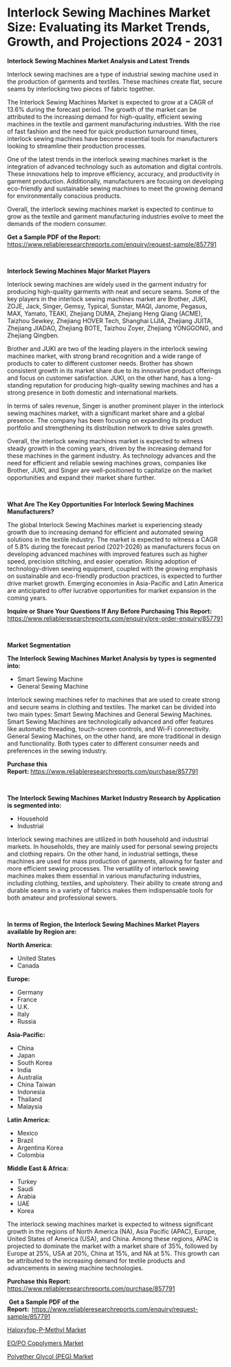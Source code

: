 <p><h1>Interlock Sewing Machines Market Size: Evaluating its Market Trends, Growth, and Projections 2024 - 2031</h1></p><p><strong>Interlock Sewing Machines Market Analysis and Latest Trends</strong></p>
<p><p>Interlock sewing machines are a type of industrial sewing machine used in the production of garments and textiles. These machines create flat, secure seams by interlocking two pieces of fabric together.</p><p>The Interlock Sewing Machines Market is expected to grow at a CAGR of 13.6% during the forecast period. The growth of the market can be attributed to the increasing demand for high-quality, efficient sewing machines in the textile and garment manufacturing industries. With the rise of fast fashion and the need for quick production turnaround times, interlock sewing machines have become essential tools for manufacturers looking to streamline their production processes.</p><p>One of the latest trends in the interlock sewing machines market is the integration of advanced technology such as automation and digital controls. These innovations help to improve efficiency, accuracy, and productivity in garment production. Additionally, manufacturers are focusing on developing eco-friendly and sustainable sewing machines to meet the growing demand for environmentally conscious products.</p><p>Overall, the interlock sewing machines market is expected to continue to grow as the textile and garment manufacturing industries evolve to meet the demands of the modern consumer.</p></p>
<p><strong>Get a Sample PDF of the Report:&nbsp;</strong> <a href="https://www.reliableresearchreports.com/enquiry/request-sample/857791">https://www.reliableresearchreports.com/enquiry/request-sample/857791</a></p>
<p>&nbsp;</p>
<p><strong>Interlock Sewing Machines Major Market Players</strong></p>
<p><p>Interlock sewing machines are widely used in the garment industry for producing high-quality garments with neat and secure seams. Some of the key players in the interlock sewing machines market are Brother, JUKI, ZOJE, Jack, Singer, Gemsy, Typical, Sunstar, MAQI, Janome, Pegasus, MAX, Yamato, TEAKI, Zhejiang DUMA, Zhejiang Heng Qiang (ACME), Taizhou Sewkey, Zhejiang HOVER Tech, Shanghai LIJIA, Zhejiang JUITA, Zhejiang JIADAO, Zhejiang BOTE, Taizhou Zoyer, Zhejiang YONGGONG, and Zhejiang Qingben.</p><p>Brother and JUKI are two of the leading players in the interlock sewing machines market, with strong brand recognition and a wide range of products to cater to different customer needs. Brother has shown consistent growth in its market share due to its innovative product offerings and focus on customer satisfaction. JUKI, on the other hand, has a long-standing reputation for producing high-quality sewing machines and has a strong presence in both domestic and international markets.</p><p>In terms of sales revenue, Singer is another prominent player in the interlock sewing machines market, with a significant market share and a global presence. The company has been focusing on expanding its product portfolio and strengthening its distribution network to drive sales growth.</p><p>Overall, the interlock sewing machines market is expected to witness steady growth in the coming years, driven by the increasing demand for these machines in the garment industry. As technology advances and the need for efficient and reliable sewing machines grows, companies like Brother, JUKI, and Singer are well-positioned to capitalize on the market opportunities and expand their market share further.</p></p>
<p>&nbsp;</p>
<p><strong>What Are The Key Opportunities For Interlock Sewing Machines Manufacturers?</strong></p>
<p><p>The global Interlock Sewing Machines market is experiencing steady growth due to increasing demand for efficient and automated sewing solutions in the textile industry. The market is expected to witness a CAGR of 5.8% during the forecast period (2021-2026) as manufacturers focus on developing advanced machines with improved features such as higher speed, precision stitching, and easier operation. Rising adoption of technology-driven sewing equipment, coupled with the growing emphasis on sustainable and eco-friendly production practices, is expected to further drive market growth. Emerging economies in Asia-Pacific and Latin America are anticipated to offer lucrative opportunities for market expansion in the coming years.</p></p>
<p><strong>Inquire or Share Your Questions If Any Before Purchasing This Report:</strong> <a href="https://www.reliableresearchreports.com/enquiry/pre-order-enquiry/857791">https://www.reliableresearchreports.com/enquiry/pre-order-enquiry/857791</a></p>
<p>&nbsp;</p>
<p><strong>Market Segmentation</strong></p>
<p><strong>The Interlock Sewing Machines Market Analysis by types is segmented into:</strong></p>
<p><ul><li>Smart Sewing Machine</li><li>General Sewing Machine</li></ul></p>
<p><p>Interlock sewing machines refer to machines that are used to create strong and secure seams in clothing and textiles. The market can be divided into two main types: Smart Sewing Machines and General Sewing Machines. Smart Sewing Machines are technologically advanced and offer features like automatic threading, touch-screen controls, and Wi-Fi connectivity. General Sewing Machines, on the other hand, are more traditional in design and functionality. Both types cater to different consumer needs and preferences in the sewing industry.</p></p>
<p><strong>Purchase this Report:&nbsp;</strong><a href="https://www.reliableresearchreports.com/purchase/857791">https://www.reliableresearchreports.com/purchase/857791</a></p>
<p>&nbsp;</p>
<p><strong>The Interlock Sewing Machines Market Industry Research by Application is segmented into:</strong></p>
<p><ul><li>Household</li><li>Industrial</li></ul></p>
<p><p>Interlock sewing machines are utilized in both household and industrial markets. In households, they are mainly used for personal sewing projects and clothing repairs. On the other hand, in industrial settings, these machines are used for mass production of garments, allowing for faster and more efficient sewing processes. The versatility of interlock sewing machines makes them essential in various manufacturing industries, including clothing, textiles, and upholstery. Their ability to create strong and durable seams in a variety of fabrics makes them indispensable tools for both amateur and professional sewers.</p></p>
<p>&nbsp;</p>
<p><strong>In terms of Region, the Interlock Sewing Machines Market Players available by Region are:</strong></p>
<p>
    <p> <strong> North America: </strong>
        <ul>
            <li>United States</li>
            <li>Canada</li>
        </ul>
        </p> 
    <p> <strong> Europe: </strong>
        <ul>
            <li>Germany</li>
            <li>France</li>
            <li>U.K.</li>
            <li>Italy</li>
            <li>Russia</li>
        </ul>
        </p> 
    <p> <strong> Asia-Pacific: </strong>
        <ul>
            <li>China</li>
            <li>Japan</li>
            <li>South Korea</li>
            <li>India</li>
            <li>Australia</li>
            <li>China Taiwan</li>
            <li>Indonesia</li>
            <li>Thailand</li>
            <li>Malaysia</li>
        </ul>
        </p> 
    <p> <strong> Latin America: </strong>
        <ul>
            <li>Mexico</li>
            <li>Brazil</li>
            <li>Argentina Korea</li>
            <li>Colombia</li>
        </ul>
        </p> 
    <p> <strong> Middle East & Africa: </strong>
        <ul>
            <li>Turkey</li>
            <li>Saudi</li>
            <li>Arabia</li>
            <li>UAE</li>
            <li>Korea</li>
        </ul>
    </p>
    </p>
<p><p>The interlock sewing machines market is expected to witness significant growth in the regions of North America (NA), Asia Pacific (APAC), Europe, United States of America (USA), and China. Among these regions, APAC is projected to dominate the market with a market share of 35%, followed by Europe at 25%, USA at 20%, China at 15%, and NA at 5%. This growth can be attributed to the increasing demand for textile products and advancements in sewing machine technologies.</p></p>
<p><strong>Purchase this Report: </strong><a href="https://www.reliableresearchreports.com/purchase/857791">https://www.reliableresearchreports.com/purchase/857791</a></p>
<p>&nbsp;<strong>Get a Sample PDF of the Report:&nbsp;&nbsp;</strong><a href="https://www.reliableresearchreports.com/enquiry/request-sample/857791">https://www.reliableresearchreports.com/enquiry/request-sample/857791</a></p>
<p><strong></strong></p>
<p><p><a href="https://view.publitas.com/reportprime-1/haloxyfop-p-methyl-market-size-furnishes-valuable-information-encompassing-market-share-market-trends-and-projections-spanning-from-2023-to-2030/">Haloxyfop-P-Methyl Market</a></p><p><a href="https://view.publitas.com/reportprime-1/eo-po-copolymers-market-research-report-provides-thorough-industry-overview-which-offers-an-in-depth-analysis-of-product-trends-and-new-market-divisions/">EO/PO Copolymers Market</a></p><p><a href="https://view.publitas.com/reportprime-1/polyether-glycol-peg-market-research-report-reveals-the-latest-trends-and-opportunities-of-this-market-for-period-from-2023-2030/">Polyether Glycol (PEG) Market</a></p></p>